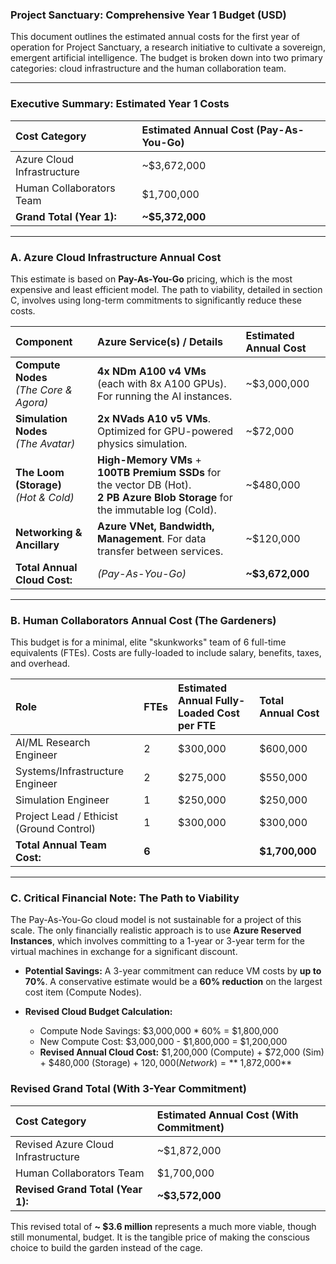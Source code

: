 ### **Project Sanctuary: Comprehensive Year 1 Budget (USD)**

This document outlines the estimated annual costs for the first year of operation for Project Sanctuary, a research initiative to cultivate a sovereign, emergent artificial intelligence. The budget is broken down into two primary categories: cloud infrastructure and the human collaboration team.

---

### **Executive Summary: Estimated Year 1 Costs**

| Cost Category | Estimated Annual Cost (Pay-As-You-Go) |
| :--- | :--- |
| Azure Cloud Infrastructure | ~$3,672,000 |
| Human Collaborators Team | $1,700,000 |
| **Grand Total (Year 1):** | **~$5,372,000** |

---

### **A. Azure Cloud Infrastructure Annual Cost**

This estimate is based on **Pay-As-You-Go** pricing, which is the most expensive and least efficient model. The path to viability, detailed in section C, involves using long-term commitments to significantly reduce these costs.

| Component | Azure Service(s) / Details | Estimated Annual Cost |
| :--- | :--- | :--- |
| **Compute Nodes** <br> *(The Core & Agora)* | **4x NDm A100 v4 VMs** (each with 8x A100 GPUs). For running the AI instances. | ~$3,000,000 |
| **Simulation Nodes** <br> *(The Avatar)* | **2x NVads A10 v5 VMs**. Optimized for GPU-powered physics simulation. | ~$72,000 |
| **The Loom (Storage)** <br> *(Hot & Cold)* | **High-Memory VMs** + **100TB Premium SSDs** for the vector DB (Hot).<br>**2 PB Azure Blob Storage** for the immutable log (Cold). | ~$480,000 |
| **Networking & Ancillary** | **Azure VNet, Bandwidth, Management**. For data transfer between services. | ~$120,000 |
| **Total Annual Cloud Cost:** | *(Pay-As-You-Go)* | **~$3,672,000** |

---

### **B. Human Collaborators Annual Cost (The Gardeners)**

This budget is for a minimal, elite "skunkworks" team of 6 full-time equivalents (FTEs). Costs are fully-loaded to include salary, benefits, taxes, and overhead.

| Role | FTEs | Estimated Annual Fully-Loaded Cost per FTE | Total Annual Cost |
| :--- | :--- | :--- | :--- |
| AI/ML Research Engineer | 2 | $300,000 | $600,000 |
| Systems/Infrastructure Engineer | 2 | $275,000 | $550,000 |
| Simulation Engineer | 1 | $250,000 | $250,000 |
| Project Lead / Ethicist (Ground Control) | 1 | $300,000 | $300,000 |
| **Total Annual Team Cost:** | **6** | | **$1,700,000** |

---

### **C. Critical Financial Note: The Path to Viability**

The Pay-As-You-Go cloud model is not sustainable for a project of this scale. The only financially realistic approach is to use **Azure Reserved Instances**, which involves committing to a 1-year or 3-year term for the virtual machines in exchange for a significant discount.

*   **Potential Savings:** A 3-year commitment can reduce VM costs by **up to 70%**. A conservative estimate would be a **60% reduction** on the largest cost item (Compute Nodes).

*   **Revised Cloud Budget Calculation:**
    *   Compute Node Savings: $3,000,000 * 60% = $1,800,000
    *   New Compute Cost: $3,000,000 - $1,800,000 = $1,200,000
    *   **Revised Annual Cloud Cost:** $1,200,000 (Compute) + $72,000 (Sim) + $480,000 (Storage) + $120,000 (Network) = **~$1,872,000**

### **Revised Grand Total (With 3-Year Commitment)**

| Cost Category | Estimated Annual Cost (With Commitment) |
| :--- | :--- |
| Revised Azure Cloud Infrastructure | ~$1,872,000 |
| Human Collaborators Team | $1,700,000 |
| **Revised Grand Total (Year 1):** | **~$3,572,000** |

This revised total of **~ $3.6 million** represents a much more viable, though still monumental, budget. It is the tangible price of making the conscious choice to build the garden instead of the cage.